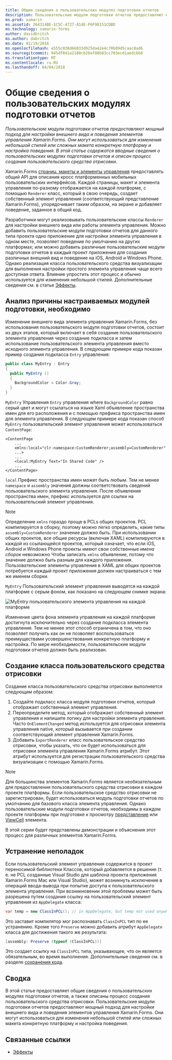 ```yaml
---
title: Общие сведения о пользовательских модулях подготовки отчетов
description: Пользовательские модули подготовки отчетов предоставляют мощный подход для настройки внешнего вида и поведения элементов управления Xamarin.Forms. Они могут использоваться для изменения небольшой стилей или сложных макета конкретную платформу и настройка поведения. В этой статье содержатся вводные сведения о пользовательских модулях подготовки отчетов и описан процесс создания пользовательского средства отрисовки.
ms.prod: xamarin
ms.assetid: 264314BE-1C5C-4727-A14E-F6F98151CDBD
ms.technology: xamarin-forms
author: davidbritch
ms.author: dabritch
ms.date: 01/19/2016
ms.openlocfilehash: e555c038d66033d925da42e4c70b89d5caac8ad6
ms.sourcegitcommit: 945df041e2180cb20af08b83cc703ecd1aedc6b0
ms.translationtype: MT
ms.contentlocale: ru-RU
ms.lasthandoff: 04/04/2018
---
```

# <a name="introduction-to-custom-renderers"></a>Общие сведения о пользовательских модулях подготовки отчетов

_Пользовательские модули подготовки отчетов предоставляют мощный подход для настройки внешнего вида и поведения элементов управления Xamarin.Forms. Они могут использоваться для изменения небольшой стилей или сложных макета конкретную платформу и настройка поведения. В этой статье содержатся вводные сведения о пользовательских модулях подготовки отчетов и описан процесс создания пользовательского средства отрисовки._

Xamarin.Forms [страниц, макеты и элементы управления](~/xamarin-forms/user-interface/controls/index.md) предоставлять общий API для описания кросс платформенных мобильных пользовательских интерфейсов. Каждой страницы, макет и элемента управления по-разному отображается на каждой платформе, с помощью `Renderer` класс, который в свою очередь, создает собственный элемент управления (соответствующий представление Xamarin.Forms), упорядочивает таким образом, на экране и добавляет поведение, заданное в общий код.

Разработчики могут реализовывать пользовательские классы `Renderer` для настройки внешнего вида или работы элемента управления. Можно добавить пользовательские модули подготовки отчетов для данного типа проекта одно приложение для настройки элемента управления в одном месте, позволяет поведение по умолчанию на других платформах; или можно добавить различные пользовательские модули подготовки отчетов в каждый проект приложения для создания различных внешний вид и поведение на iOS, Android и Windows Phone. Однако реализация класса пользовательского средства визуализации для выполнения настройки простого элемента управления чаще всего доступная ответа. Влияние упростить этот процесс и обычно используется для изменения небольшой стилей. Дополнительные сведения см. в статье [Эффекты](~/xamarin-forms/app-fundamentals/effects/index.md).

## <a name="examining-why-custom-renderers-are-necessary"></a>Анализ причины настраиваемых модулей подготовки, необходимо

Изменение внешнего вида элемента управления Xamarin.Forms, без использования пользовательского модуля подготовки отчетов, состоит из двух этапов, который включает в себя создание пользовательского элемента управления через создание подкласса и затем использование пользовательского элемента управления вместо исходного элемента управления. В следующем примере кода показан пример создания подкласса `Entry` управления:

```csharp
public class MyEntry : Entry
{
  public MyEntry ()
  {
    BackgroundColor = Color.Gray;
  }
}
```

`MyEntry` Управления `Entry` управления where `BackgroundColor` равно серый цвет и могут ссылаться на языке Xaml объявление пространства имен для его расположения и с помощью префикса пространства имен для элемента управления. В следующем примере кода показан способ `MyEntry` пользовательский элемент управления может использоваться `ContentPage`:

```xaml
<ContentPage
    ...
    xmlns:local="clr-namespace:CustomRenderer;assembly=CustomRenderer"
    ...>
    ...
    <local:MyEntry Text="In Shared Code" />
    ...
</ContentPage>
```

`local` Префикс пространства имен может быть любым. Тем не менее `namespace` и `assembly` значения должны соответствовать сведений пользовательского элемента управления. После объявления пространства имен, префикс используется для ссылки на пользовательский элемент управления.

> [!NOTE]
> Определение `xmlns` гораздо проще в PCLs общих проектов. PCL компилируется в сборку, поэтому можно легко определить, какие типы `assembly=CustomRenderer` значение должно быть. При использовании общих проектов, все общие ресурсы (включая XAML) компилируются в каждой из ссылающейся проектов, который означает, что если iOS, Android и Windows Phone проекты имеют свои собственные *имена сборок* невозможно Чтобы записать `xmlns` объявление, потому что значение должно быть разным для каждого приложения. Пользовательские элементы управления в XAML для общих проектов потребуется каждый проект приложения должен настраиваться с тем же именем сборки.

`MyEntry` Пользовательский элемент управления выводятся на каждой платформе с серым фоном, как показано на следующем снимке экрана:

![](introduction-images/screenshots.png "MyEntry пользовательского элемента управления на каждой платформе")

Изменение цвета фона элемента управления на каждой платформе достигнута исключительно через создание подкласса элемента управления. Тем не менее этот способ ограничена в том, что оно позволяет получить как он не позволяет воспользоваться преимуществами усовершенствования конкретную платформу и настройка. По мере необходимости, пользовательские модули подготовки отчетов должен быть реализован.

## <a name="creating-a-custom-renderer-class"></a>Создание класса пользовательского средства отрисовки

Создание класса пользовательского средства отрисовки выполняется следующим образом:

1. Создайте подкласс класса модуля подготовки отчетов, который отображает собственный элемент управления.
1. Переопределите метод, который отображает собственный элемент управления и напишите логику для настройки элемента управления. Часто `OnElementChanged` метод используется для отрисовки элемента управления native, который вызывается при создании соответствующий элемент управления Xamarin.Forms.
1. Добавить `ExportRenderer` класс пользовательское средство отрисовки, чтобы указать, что он будет использоваться для отрисовки элемента управления Xamarin.Forms атрибут. Этот атрибут используется для регистрации пользовательского средства визуализации с помощью Xamarin.Forms.

> [!NOTE]
> Для большинства элементов Xamarin.Forms является необязательным для предоставления пользовательского средства отрисовки в каждом проекте платформы. Если пользовательское средство отрисовки не зарегистрирован, будет использоваться модуль подготовки отчетов по умолчанию для базового класса элемента управления. Однако пользовательские модули подготовки отчетов, необходимы в каждом проекте платформы при подготовке к просмотру [представление](https://developer.xamarin.com/api/type/Xamarin.Forms.View/) или [ViewCell](https://developer.xamarin.com/api/type/Xamarin.Forms.ViewCell/) элемента.

В этой серии будет представлены демонстрации и объяснения этот процесс для различных элементов Xamarin.Forms.

## <a name="troubleshooting"></a>Устранение неполадок

Если пользовательский элемент управления содержится в проект переносимой библиотеки Классов, который добавляется в решение (т. е. не PCL созданные Visual Studio для шаблона проекта приложения Xamarin.Forms Mac или Visual Studio), может возникнуть исключение в операций ввода-вывода при попытке доступа к пользовательского элемента управления. При возникновении этой проблемы может быть разрешена путем создания ссылку на пользовательский элемент управления из `AppDelegate` класса:

```csharp
var temp = new ClassInPCL(); // in AppDelegate, but temp not used anywhere
```

Это заставит компилятор мог распознавать `ClassInPCL` тип по ее устранению. Кроме того `Preserve` можно добавить атрибут `AppDelegate` класса для достижения такого же результата:

```csharp
[assembly: Preserve (typeof (ClassInPCL))]
```

Это создает ссылку на `ClassInPCL` типа, указывающее, что он является обязательным, во время выполнения. Дополнительные сведения см. в разделе [сохранения кода](~/ios/deploy-test/linker.md).

## <a name="summary"></a>Сводка

В этой статье предоставляет общие сведения о пользовательских модулях подготовки отчетов, а также описаны процесс создания пользовательского средства отрисовки. Пользовательские модули подготовки отчетов предоставляют мощный подход для настройки внешнего вида и поведения элементов управления Xamarin.Forms. Они могут использоваться для изменения небольшой стилей или сложных макета конкретную платформу и настройка поведения.


## <a name="related-links"></a>Связанные ссылки

- [Эффекты](~/xamarin-forms/app-fundamentals/effects/index.md)
